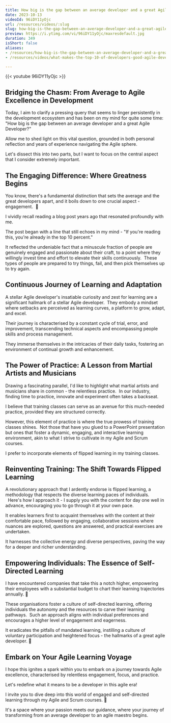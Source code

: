 ```yaml
---
title: How big is the gap between an average developer and a great Agile Developer?
date: 2023-10-13
videoId: 96iDY11yOjc
url: /resources/videos/:slug
slug: how-big-is-the-gap-between-an-average-developer-and-a-great-agile-developer
preview: https://i.ytimg.com/vi/96iDY11yOjc/maxresdefault.jpg
duration: 349
isShort: false
aliases:
- /resources/how-big-is-the-gap-between-an-average-developer-and-a-great-agile-developer
- /resources/videos/what-makes-the-top-10-of-developers-good-agile-developer-to-great-agile-developer

---
```


{{< youtube 96iDY11yOjc >}}

## Bridging the Chasm: From Average to Agile Excellence in Development

Today, I aim to clarify a pressing query that seems to linger persistently in the development ecosystem and has been on my mind for quite some time: "How big is the gap between an average developer and a great Agile Developer?"

Allow me to shed light on this vital question, grounded in both personal reflection and years of experience navigating the Agile sphere.

Let's dissect this into two parts, but I want to focus on the central aspect that I consider extremely important.

## The Engaging Difference: Where Greatness Begins

You know, there's a fundamental distinction that sets the average and the great developers apart, and it boils down to one crucial aspect - engagement.  🌟

I vividly recall reading a blog post years ago that resonated profoundly with me.

The post began with a line that still echoes in my mind - "If you're reading this, you're already in the top 10 percent."

It reflected the undeniable fact that a minuscule fraction of people are genuinely engaged and passionate about their craft, to a point where they willingly invest time and effort to elevate their skills continuously.  These types of people are prepared to try things, fail, and then pick themselves up to try again.

## Continuous Journey of Learning and Adaptation

A stellar Agile developer's insatiable curiosity and zest for learning are a significant hallmark of a stellar Agile developer.  They embody a mindset where setbacks are perceived as learning curves, a platform to grow, adapt, and excel.

Their journey is characterised by a constant cycle of trial, error, and improvement, transcending technical aspects and encompassing people skills and process management.

They immerse themselves in the intricacies of their daily tasks, fostering an environment of continual growth and enhancement.

## The Power of Practice: A Lesson from Martial Artists and Musicians

Drawing a fascinating parallel, I'd like to highlight what martial artists and musicians share in common - the relentless practice.  In our industry, finding time to practice, innovate and experiment often takes a backseat.

I believe that training classes can serve as an avenue for this much-needed practice, provided they are structured correctly.

However, this element of practice is where the true prowess of training classes shines.  Not those that have you glued to a PowerPoint presentation but ones that foster a dynamic, engaging, and interactive learning environment, akin to what I strive to cultivate in my Agile and Scrum courses.

I prefer to incorporate elements of flipped learning in my training classes.

## Reinventing Training: The Shift Towards Flipped Learning

A revolutionary approach that I ardently endorse is flipped learning, a methodology that respects the diverse learning paces of individuals.   Here's how I approach it - I supply you with the content for day one well in advance, encouraging you to go through it at your own pace.

It enables learners first to acquaint themselves with the content at their comfortable pace, followed by engaging, collaborative sessions where nuances are explored, questions are answered, and practical exercises are undertaken.

It harnesses the collective energy and diverse perspectives, paving the way for a deeper and richer understanding.

## Empowering Individuals: The Essence of Self-Directed Learning

I have encountered companies that take this a notch higher, empowering their employees with a substantial budget to chart their learning trajectories annually. 🚀

These organisations foster a culture of self-directed learning, offering individuals the autonomy and the resources to carve their learning pathways.  Such an approach aligns with individual preferences and encourages a higher level of engagement and eagerness.

It eradicates the pitfalls of mandated learning, instilling a culture of voluntary participation and heightened focus - the hallmarks of a great agile developer. 🌱

## Embark on Your Agile Learning Voyage

I hope this ignites a spark within you to embark on a journey towards Agile excellence, characterised by relentless engagement, focus, and practice.

Let's redefine what it means to be a developer in this agile era!

I invite you to dive deep into this world of engaged and self-directed learning through my Agile and Scrum courses. 🚀

It's a space where your passion meets our guidance, where your journey of transforming from an average developer to an agile maestro begins.


